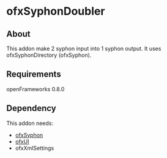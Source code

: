 ofxSyphonDoubler
====

About
-----

This addon make 2 syphon input into 1 syphon output.
It uses ofxSyphonDirectory (ofxSyphon).

Requirements
------------

openFrameworks 0.8.0 


Dependency
------------

This addon needs:

- [ofxSyphon](https://github.com/astellato/ofxSyphon)
- [ofxUI](https://github.com/rezaali/ofxUI)
- ofxXmlSettings

